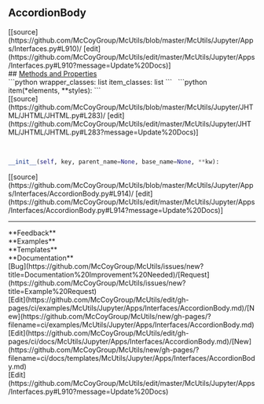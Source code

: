 ## <a id="McUtils.McUtils.Jupyter.Apps.Interfaces.AccordionBody">AccordionBody</a> 

<div class="docs-source-link" markdown="1">
[[source](https://github.com/McCoyGroup/McUtils/blob/master/McUtils/Jupyter/Apps/Interfaces.py#L910)/
[edit](https://github.com/McCoyGroup/McUtils/edit/master/McUtils/Jupyter/Apps/Interfaces.py#L910?message=Update%20Docs)]
</div>









<div class="collapsible-section">
 <div class="collapsible-section collapsible-section-header" markdown="1">
## <a class="collapse-link" data-toggle="collapse" href="#methods" markdown="1"> Methods and Properties</a> <a class="float-right" data-toggle="collapse" href="#methods"><i class="fa fa-chevron-down"></i></a>
 </div>
 <div class="collapsible-section collapsible-section-body collapse show" id="methods" markdown="1">
 ```python
wrapper_classes: list
item_classes: list
```
<a id="McUtils.McUtils.Jupyter.JHTML.JHTML.JHTML.Div" class="docs-object-method">&nbsp;</a> 
```python
item(*elements, **styles): 
```
<div class="docs-source-link" markdown="1">
[[source](https://github.com/McCoyGroup/McUtils/blob/master/McUtils/Jupyter/JHTML/JHTML/JHTML.py#L283)/
[edit](https://github.com/McCoyGroup/McUtils/edit/master/McUtils/Jupyter/JHTML/JHTML/JHTML.py#L283?message=Update%20Docs)]
</div>


<a id="McUtils.McUtils.Jupyter.Apps.Interfaces.AccordionBody.__init__" class="docs-object-method">&nbsp;</a> 
```python
__init__(self, key, parent_name=None, base_name=None, **kw): 
```
<div class="docs-source-link" markdown="1">
[[source](https://github.com/McCoyGroup/McUtils/blob/master/McUtils/Jupyter/Apps/Interfaces/AccordionBody.py#L914)/
[edit](https://github.com/McCoyGroup/McUtils/edit/master/McUtils/Jupyter/Apps/Interfaces/AccordionBody.py#L914?message=Update%20Docs)]
</div>
 </div>
</div>












---


<div markdown="1" class="text-secondary">
<div class="container">
  <div class="row">
   <div class="col" markdown="1">
**Feedback**   
</div>
   <div class="col" markdown="1">
**Examples**   
</div>
   <div class="col" markdown="1">
**Templates**   
</div>
   <div class="col" markdown="1">
**Documentation**   
</div>
   <div class="col" markdown="1">
   
</div>
   <div class="col" markdown="1">
   
</div>
   <div class="col" markdown="1">
   
</div>
</div>
  <div class="row">
   <div class="col" markdown="1">
[Bug](https://github.com/McCoyGroup/McUtils/issues/new?title=Documentation%20Improvement%20Needed)/[Request](https://github.com/McCoyGroup/McUtils/issues/new?title=Example%20Request)   
</div>
   <div class="col" markdown="1">
[Edit](https://github.com/McCoyGroup/McUtils/edit/gh-pages/ci/examples/McUtils/Jupyter/Apps/Interfaces/AccordionBody.md)/[New](https://github.com/McCoyGroup/McUtils/new/gh-pages/?filename=ci/examples/McUtils/Jupyter/Apps/Interfaces/AccordionBody.md)   
</div>
   <div class="col" markdown="1">
[Edit](https://github.com/McCoyGroup/McUtils/edit/gh-pages/ci/docs/McUtils/Jupyter/Apps/Interfaces/AccordionBody.md)/[New](https://github.com/McCoyGroup/McUtils/new/gh-pages/?filename=ci/docs/templates/McUtils/Jupyter/Apps/Interfaces/AccordionBody.md)   
</div>
   <div class="col" markdown="1">
[Edit](https://github.com/McCoyGroup/McUtils/edit/master/McUtils/Jupyter/Apps/Interfaces.py#L910?message=Update%20Docs)   
</div>
   <div class="col" markdown="1">
   
</div>
   <div class="col" markdown="1">
   
</div>
   <div class="col" markdown="1">
   
</div>
</div>
</div>
</div>
